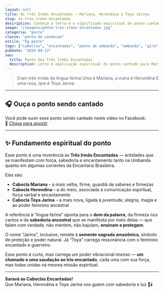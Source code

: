 ```yaml
---
layout: null
title: As Três Irmãs Encantadas – Mariana, Herondina e Toya Jarina
slug: as-tres-irmas-encantadas
description: Conheça a letra e o significado espiritual do ponto cantado para as caboclas encantadas Mariana, Herondina e Toya Jarina na Umbanda.
image: "/imagens/ponto-tres-irmas-encantadas.jpg"
categoria: "ponto"
classe: "ponto-de-saudacao"
estilo: "bg-ponto"
tags: ["caboclas", "encantadas", "ponto de umbanda", "umbanda", "gira", "espiritualidade"]
pubDate: "2025-04-23"
seo:
  title: Ponto das Três Irmãs Encantadas
  description: Letra e explicação espiritual do ponto cantado para Mariana, Herondina e Toya Jarina, trazendo força e proteção na Umbanda.
---
```



> Eram três irmãs da língua ferina
> Uma é Mariana, a outra é Herondina
> E uma rosa, que é Toya Jarina

---

## 🎧 Ouça o ponto sendo cantado

Você pode ouvir esse ponto sendo cantado neste vídeo no Facebook:  
🔗 [Clique para assistir](https://www.facebook.com/reel/9415904055122396)

---

## ✨ Fundamento espiritual do ponto

Esse ponto é uma reverência às **Três Irmãs Encantadas** — entidades que se manifestam com força, sabedoria e encantamento tanto na Umbanda quanto em algumas correntes da Encantaria Brasileira.

Elas são:

- **Cabocla Mariana** – a mais velha, firme, guardiã de saberes e firmezas  
- **Cabocla Herondina** – a do meio, associada à comunicação espiritual, força verbal e encantamento  
- **Cabocla Toya Jarina** – a mais nova, ligada à juventude, alegria, magia e ao poder feminino ancestral

A referência à “língua ferina” aponta para o **dom da palavra**, da firmeza nos cantos e da **sabedoria ancestral** que se manifesta por meio delas — que falam com verdade, não mentem, não bajulam, **ensinam e protegem**.

O nome "Jarina", inclusive, remete à **semente sagrada amazônica**, símbolo de proteção e poder natural. Já “Toya” carrega ressonância com o feminino encantado e guerreiro.

Esse ponto é curto, mas carrega um poder vibracional imenso — **um chamado e uma saudação ao trio encantado**, cada uma com sua força, mas todas unidas na mesma missão espiritual.

---

**Saravá as Caboclas Encantadas!**  
Que Mariana, Herondina e Toya Jarina nos guiem com sabedoria e luz 🌿🕯️
